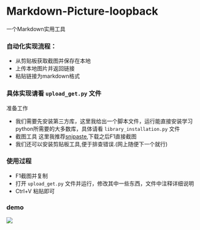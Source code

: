 # Markdown-Picture-loopback
一个Markdown实用工具

### 自动化实现流程：
- 从剪贴板获取截图并保存在本地
- 上传本地图片并返回链接 
- 粘贴链接为markdown格式

### 具体实现请看 `upload_get.py` 文件

准备工作
- 我们需要先安装第三方库，这里我给出一个脚本文件，运行能直接安装学习
python所需要的大多数库，具体请看 `library_installation.py` 文件
- 截图工具
  这里我推荐[snipaste](https://zh.snipaste.com/),下载之后F1直接截图
- 我们还可以安装剪贴板工具,便于排查错误.(网上随便下一个就行)

### 使用过程
- F1截图并复制
- 打开 `upload_get.py` 文件并运行，修改其中一些东西，文件中注释详细说明
- Ctrl+V 粘贴即可

### demo

![](https://graph-bed-1256708472.cos.ap-chengdu.myqcloud.com/demo.gif)
